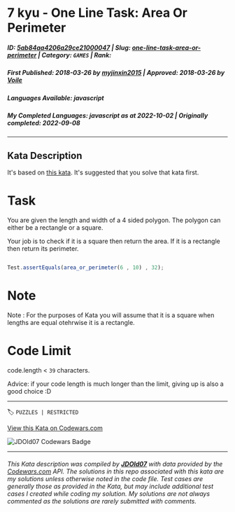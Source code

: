 # 7 kyu - One Line Task: Area Or Perimeter

##### **ID**: [5ab84aa4206a29ce21000047](https://www.codewars.com/kata/5ab84aa4206a29ce21000047) | **Slug**: [one-line-task-area-or-perimeter](https://www.codewars.com/kata/5ab84aa4206a29ce21000047) | **Category**: `GAMES` | **Rank**: <span style="color:white">7 kyu</span>

##### **First Published**: 2018-03-26 ***by*** [myjinxin2015](https://www.codewars.com/users/myjinxin2015) | **Approved**: 2018-03-26 ***by*** [Voile](https://www.codewars.com/users/Voile)

##### **Languages Available**: javascript

##### **My Completed Languages**: javascript ***as at*** 2022-10-02 | **Originally completed**: 2022-09-08

---

## Kata Description


It's based on [this kata](https://www.codewars.com/kata/area-or-perimeter). It's suggested that you solve that kata first.



# Task



You are given the length and width of a 4 sided polygon. The polygon can either be a rectangle or a square. 



Your job is to check if it is a square then return the area. If it is a rectangle then return its perimeter.



```javascript

Test.assertEquals(area_or_perimeter(6 , 10) , 32);

```

 



# Note



Note : For the purposes of Kata you will assume that it is a square when lengths are equal otehrwise it is a rectangle.



# Code Limit



 code.length < `39` characters.

 

 Advice: if your code length is much longer than the limit, giving up is also a good choice :D

 



---


🏷 `PUZZLES | RESTRICTED`


[View this Kata on Codewars.com](https://www.codewars.com/kata/5ab84aa4206a29ce21000047)

![](https://www.codewars.com/users/jdold07/badges/large "JDOld07 Codewars Badge")

---

###### *This Kata description was compiled by [**JDOld07**](https://tpstech.dev) with data provided by the [Codewars.com](https://www.codewars.com) API.  The solutions in this repo associated with this kata are my solutions unless otherwise noted in the code file.  Test cases are generally those as provided in the Kata, but may include additional test cases I created while coding my solution.  My solutions are not always commented as the solutions are rarely submitted with comments.*
